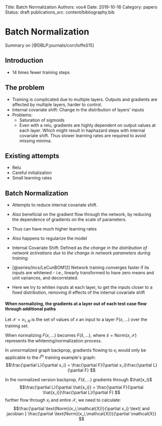 Title: Batch Normalization
Authors: voo4
Date: 2019-10-16
Category: papers
Status: draft
publications_src: content/bibliography.bib

# Batch Normalization

Summary on [@DBLP:journals/corr/IoffeS15]

## Introduction
- 14 times fewer training steps

## The problem
- Training is complicated due to multiple layers. Outputs and gradients are affected by multiple layers, harder to control.
- Internal covariate shift: Change in the distribution of layers' inputs
- Problems:
  - Saturation of sigmoids
  - Even with a  relu, gradients are highly dependent on output values at each layer. Which might result in haphazard steps with internal covariate shift. Thus slower learning rates are required to avoid missing minima.

## Existing attempts
- Relu
- Careful initialization
- Small learning rates

## Batch Normalization
- Attempts to reduce internal covariate shift.
- Also beneficial on the gradient flow through the network, by reducing the dependence of gradients on the scale of parameters.
- Thus can have much higher learning rates
- Also happens to regularize the model

- Internal Covariate Shift: Defined  as *the change in the distribution of network activations due to  the  change in network parameters during training.*

- [@series/lncs/LeCunBOM12] Network training converges faster if its inputs are whitened - i.e., linearly transformed to have zero means and unit variances, and decorrelated.
- Here we try to whiten inputs at each layer, to get the inputs closer to a fixed distribution, removing ill effects of the internal covariate shift

#### When normalizing, the gradients at a layer out of each test case flow through additional paths


Let  $\mathcal{X} = x_{1..N}$ is the set of values of $x$ an input to a layer $F(x,...)$ over the training set.

When normalizing $F(x,...)$ becomes $F(\hat{x},...)$, where $\hat{x} = \text{Norm}(x, \mathcal{X})$ represents the whitening/normalization process.

In unnormalized graph backprop, gradients flowing to $x_i$ would only be applicable to the $i^{th}$ training example's graph:
$$\frac{\partial L}{\partial x_i} = \frac{\partial F}{\partial x_i}\frac{\partial L}{\partial F}  $$

In the normalized version backprop, $F(\hat{x},...)$ gradients through $\hat{x_i}$
$$\frac{\partial L}{\partial \hat{x_i}} = \frac{\partial F}{\partial \hat{x_i}}\frac{\partial L}{\partial F}  $$
further flow through $x_i$ and entire $\mathcal{X}$, we need to calculate:
$$\frac{\partial \text{Norm}(x_i,\mathcal{X})}{\partial x_i} \text{ and jacobian }  \frac{\partial \text{Norm}(x_i,\mathcal{X})}{\partial \mathcal{X}} $$